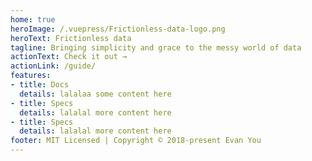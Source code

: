 ```yaml
---
home: true
heroImage: /.vuepress/Frictionless-data-logo.png
heroText: Frictionless data
tagline: Bringing simplicity and grace to the messy world of data
actionText: Check it out →
actionLink: /guide/
features:
- title: Docs
  details: lalalaa some content here
- title: Specs
  details: lalalal more content here
- title: Specs
  details: lalalal more content here
footer: MIT Licensed | Copyright © 2018-present Evan You
---
```

